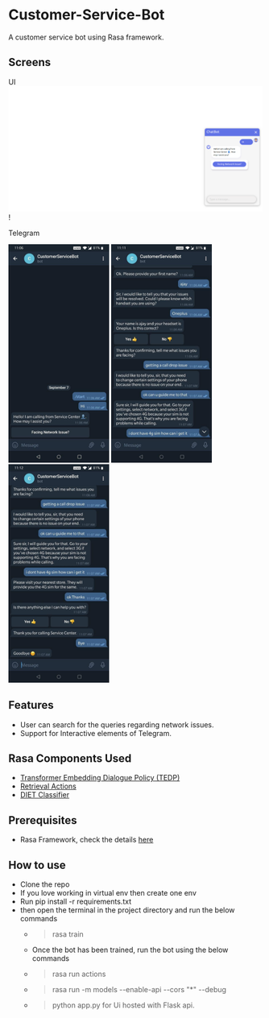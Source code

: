 # Customer-Service-Bot
A customer service bot using Rasa framework.

## Screens
UI
![ScreenShot](./chatbot_1.png) !

Telegram
<p float="left">
  <img src="./chatbot_telegram1.jpg" width="200" />
  <img src="./chatbot_telegram2.jpg" width="200" /> 
  <img src="./chatbot_telegram3.jpg" width="200" />
</p>


## Features
- User can search for the queries regarding network issues.
- Support for Interactive elements of Telegram.

## Rasa Components Used
- [Transformer Embedding Dialogue Policy (TEDP)](https://rasa.com/docs/rasa/core/policies/#ted-policy)
- [Retrieval Actions](https://rasa.com/docs/rasa/core/retrieval-actions/#retrieval-actions)
- [DIET Classifier](https://rasa.com/docs/rasa/nlu/components/#dietclassifier)

## Prerequisites
- Rasa Framework, check the details [here](https://rasa.com/docs/rasa/user-guide/installation/)

## How to use
- Clone the repo
- If you love working in virtual env then create one env
- Run pip install -r requirements.txt
- then open the terminal in the project directory and run the below commands
  - > rasa train
  - Once the bot has been trained, run the bot using the below commands
  - > rasa run actions
  - > rasa run -m models --enable-api --cors "*" --debug
  - > python app.py for Ui hosted with Flask api.
